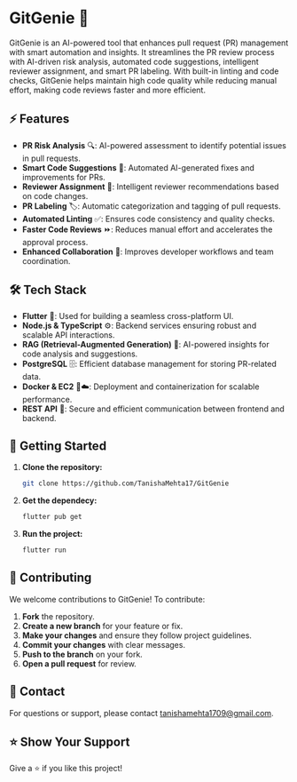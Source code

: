 # GitGenie 🚀

GitGenie is an AI-powered tool that enhances pull request (PR) management with smart automation and insights. It streamlines the PR review process with AI-driven risk analysis, automated code suggestions, intelligent reviewer assignment, and smart PR labeling. With built-in linting and code checks, GitGenie helps maintain high code quality while reducing manual effort, making code reviews faster and more efficient.

## ⚡ Features

- **PR Risk Analysis** 🔍: AI-powered assessment to identify potential issues in pull requests.
- **Smart Code Suggestions** 🤖: Automated AI-generated fixes and improvements for PRs.
- **Reviewer Assignment** 👥: Intelligent reviewer recommendations based on code changes.
- **PR Labeling** 🏷️: Automatic categorization and tagging of pull requests.
- **Automated Linting** ✅: Ensures code consistency and quality checks.
- **Faster Code Reviews** ⏩: Reduces manual effort and accelerates the approval process.
- **Enhanced Collaboration** 🔄: Improves developer workflows and team coordination.

## 🛠 Tech Stack

- **Flutter** 📱: Used for building a seamless cross-platform UI.
- **Node.js & TypeScript** ⚙️: Backend services ensuring robust and scalable API interactions.
- **RAG (Retrieval-Augmented Generation)** 🧠: AI-powered insights for code analysis and suggestions.
- **PostgreSQL** 🗄️: Efficient database management for storing PR-related data.
- **Docker & EC2** 🐳☁️: Deployment and containerization for scalable performance.
- **REST API** 🔗: Secure and efficient communication between frontend and backend.

## 🚀 Getting Started

1. **Clone the repository:**
   ```bash
   git clone https://github.com/TanishaMehta17/GitGenie
2. **Get the dependecy:**
   ```bash
   flutter pub get
   
3. **Run the project:**
   ```bash
   flutter run


## 🤝 Contributing

We welcome contributions to GitGenie! To contribute:

1. **Fork** the repository.
2. **Create a new branch** for your feature or fix.
3. **Make your changes** and ensure they follow project guidelines.
4. **Commit your changes** with clear messages.
5. **Push to the branch** on your fork.
6. **Open a pull request** for review.

## 📩 Contact

For questions or support, please contact [tanishamehta1709@gmail.com](mailto:tanishamehta1709@gmail.com).

## ⭐ Show Your Support

Give a ⭐ if you like this project!

